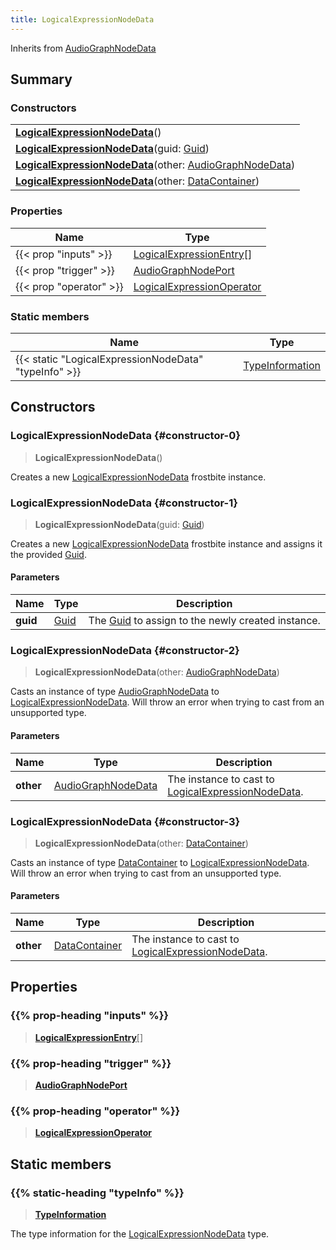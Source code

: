 ```yaml
---
title: LogicalExpressionNodeData
---
```


Inherits from [AudioGraphNodeData](/vext/ref/fb/audiographnodedata)

## Summary

### Constructors

|  |
| --- |
| **[LogicalExpressionNodeData](#constructor-0)**() |
| **[LogicalExpressionNodeData](#constructor-1)**(guid: [Guid](/vext/ref/shared/type/guid)) |
| **[LogicalExpressionNodeData](#constructor-2)**(other: [AudioGraphNodeData](/vext/ref/fb/audiographnodedata)) |
| **[LogicalExpressionNodeData](#constructor-3)**(other: [DataContainer](/vext/ref/shared/type/datacontainer)) |

### Properties

| Name | Type |
| ---- | ---- |
| {{< prop "inputs" >}} | [LogicalExpressionEntry](/vext/ref/fb/logicalexpressionentry)[] |
| {{< prop "trigger" >}} | [AudioGraphNodePort](/vext/ref/fb/audiographnodeport) |
| {{< prop "operator" >}} | [LogicalExpressionOperator](/vext/ref/fb/logicalexpressionoperator) |

### Static members

| Name | Type |
| ---- | ---- |
| {{< static "LogicalExpressionNodeData" "typeInfo" >}} | [TypeInformation](/vext/ref/shared/type/typeinformation) |

## Constructors

### LogicalExpressionNodeData {#constructor-0}

> **LogicalExpressionNodeData**()

Creates a new [LogicalExpressionNodeData](/vext/ref/fb/logicalexpressionnodedata) frostbite instance.

### LogicalExpressionNodeData {#constructor-1}

> **LogicalExpressionNodeData**(guid: [Guid](/vext/ref/shared/type/guid))

Creates a new [LogicalExpressionNodeData](/vext/ref/fb/logicalexpressionnodedata) frostbite instance and assigns it the provided [Guid](/vext/ref/shared/type/guid).

#### Parameters

| Name | Type | Description |
| ---- | ---- | ----------- |
| **guid** | [Guid](/vext/ref/shared/type/guid) | The [Guid](/vext/ref/shared/type/guid) to assign to the newly created instance. |

### LogicalExpressionNodeData {#constructor-2}

> **LogicalExpressionNodeData**(other: [AudioGraphNodeData](/vext/ref/fb/audiographnodedata))

Casts an instance of type [AudioGraphNodeData](/vext/ref/fb/audiographnodedata) to [LogicalExpressionNodeData](/vext/ref/fb/logicalexpressionnodedata). Will throw an error when trying to cast from an unsupported type.

#### Parameters

| Name | Type | Description |
| ---- | ---- | ----------- |
| **other** | [AudioGraphNodeData](/vext/ref/fb/audiographnodedata) | The instance to cast to [LogicalExpressionNodeData](/vext/ref/fb/logicalexpressionnodedata). |

### LogicalExpressionNodeData {#constructor-3}

> **LogicalExpressionNodeData**(other: [DataContainer](/vext/ref/shared/type/datacontainer))

Casts an instance of type [DataContainer](/vext/ref/shared/type/datacontainer) to [LogicalExpressionNodeData](/vext/ref/fb/logicalexpressionnodedata). Will throw an error when trying to cast from an unsupported type.

#### Parameters

| Name | Type | Description |
| ---- | ---- | ----------- |
| **other** | [DataContainer](/vext/ref/shared/type/datacontainer) | The instance to cast to [LogicalExpressionNodeData](/vext/ref/fb/logicalexpressionnodedata). |

## Properties

### {{% prop-heading "inputs" %}}

> **[LogicalExpressionEntry](/vext/ref/fb/logicalexpressionentry)**[]

### {{% prop-heading "trigger" %}}

> **[AudioGraphNodePort](/vext/ref/fb/audiographnodeport)**

### {{% prop-heading "operator" %}}

> **[LogicalExpressionOperator](/vext/ref/fb/logicalexpressionoperator)**

## Static members

### {{% static-heading "typeInfo" %}}

> **[TypeInformation](/vext/ref/shared/type/typeinformation)**

The type information for the [LogicalExpressionNodeData](/vext/ref/fb/logicalexpressionnodedata) type.

